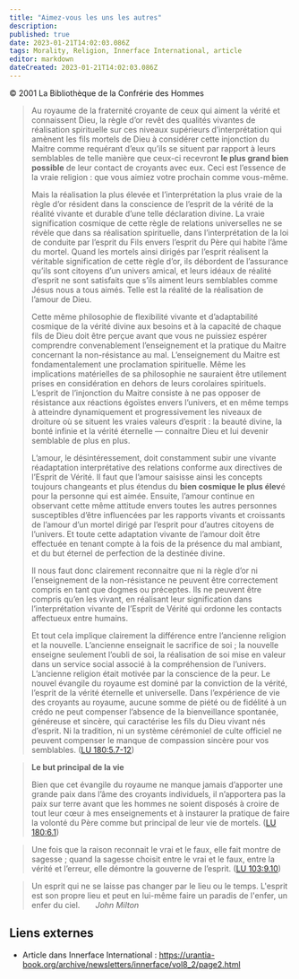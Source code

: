 ```yaml
---
title: "Aimez-vous les uns les autres"
description:
published: true
date: 2023-01-21T14:02:03.086Z
tags: Morality, Religion, Innerface International, article
editor: markdown
dateCreated: 2023-01-21T14:02:03.086Z
---
```


<p class="v-card v-sheet theme--light gray lighten-3 px-2">© 2001 La Bibliothèque de la Confrérie des Hommes</p>


> Au royaume de la fraternité croyante de ceux qui aiment la vérité et connaissent Dieu, la règle d’or revêt des qualités vivantes de réalisation spirituelle sur ces niveaux supérieurs d’interprétation qui amènent les fils mortels de Dieu à considérer cette injonction du Maitre comme requérant d’eux qu’ils se situent par rapport à leurs semblables de telle manière que ceux-ci recevront **le plus grand bien possible** de leur contact de croyants avec eux. Ceci est l’essence de la vraie religion : que vous aimiez votre prochain comme vous-même.
> 
> Mais la réalisation la plus élevée et l’interprétation la plus vraie de la règle d’or résident dans la conscience de l’esprit de la vérité de la réalité vivante et durable d’une telle déclaration divine. La vraie signification cosmique de cette règle de relations universelles ne se révèle que dans sa réalisation spirituelle, dans l’interprétation de la loi de conduite par l’esprit du Fils envers l’esprit du Père qui habite l’âme du mortel. Quand les mortels ainsi dirigés par l’esprit réalisent la véritable signification de cette règle d’or, ils débordent de l’assurance qu’ils sont citoyens d’un univers amical, et leurs idéaux de réalité d’esprit ne sont satisfaits que s’ils aiment leurs semblables comme Jésus nous a tous aimés. Telle est la réalité de la réalisation de l’amour de Dieu.
> 
> Cette même philosophie de flexibilité vivante et d’adaptabilité cosmique de la vérité divine aux besoins et à la capacité de chaque fils de Dieu doit être perçue avant que vous ne puissiez espérer comprendre convenablement l’enseignement et la pratique du Maitre concernant la non-résistance au mal. L’enseignement du Maitre est fondamentalement une proclamation spirituelle. Même les implications matérielles de sa philosophie ne sauraient être utilement prises en considération en dehors de leurs corolaires spirituels. L’esprit de l’injonction du Maitre consiste à ne pas opposer de résistance aux réactions égoïstes envers l’univers, et en même temps à atteindre dynamiquement et progressivement les niveaux de droiture où se situent les vraies valeurs d’esprit : la beauté divine, la bonté infinie et la vérité éternelle — connaitre Dieu et lui devenir semblable de plus en plus.
> 
> L’amour, le désintéressement, doit constamment subir une vivante réadaptation interprétative des relations conforme aux directives de l’Esprit de Vérité. Il faut que l’amour saisisse ainsi les concepts toujours changeants et plus étendus du **bien cosmique le plus élev**é pour la personne qui est aimée. Ensuite, l’amour continue en observant cette même attitude envers toutes les autres personnes susceptibles d’être influencées par les rapports vivants et croissants de l’amour d’un mortel dirigé par l’esprit pour d’autres citoyens de l’univers. Et toute cette adaptation vivante de l’amour doit être effectuée en tenant compte à la fois de la présence du mal ambiant, et du but éternel de perfection de la destinée divine.
> 
> Il nous faut donc clairement reconnaitre que ni la règle d’or ni l’enseignement de la non-résistance ne peuvent être correctement compris en tant que dogmes ou préceptes. Ils ne peuvent être compris qu’en les vivant, en réalisant leur signification dans l’interprétation vivante de l’Esprit de Vérité qui ordonne les contacts affectueux entre humains.
> 
> Et tout cela implique clairement la différence entre l’ancienne religion et la nouvelle. L’ancienne enseignait le sacrifice de soi ; la nouvelle enseigne seulement l’oubli de soi, la réalisation de soi mise en valeur dans un service social associé à la compréhension de l’univers. L’ancienne religion était motivée par la conscience de la peur. Le nouvel évangile du royaume est dominé par la conviction de la vérité, l’esprit de la vérité éternelle et universelle. Dans l’expérience de vie des croyants au royaume, aucune somme de piété ou de fidélité à un crédo ne peut compenser l’absence de la bienveillance spontanée, généreuse et sincère, qui caractérise les fils du Dieu vivant nés d’esprit. Ni la tradition, ni un système cérémoniel de culte officiel ne peuvent compenser le manque de compassion sincère pour vos semblables. (<a id="a23_836"></a>[LU 180:5.7-12](/fr/The_Urantia_Book/180#p5_7))

> **Le but principal de la vie**
> 
> Bien que cet évangile du royaume ne manque jamais d’apporter une grande paix dans l’âme des croyants individuels, il n’apportera pas la paix sur terre avant que les hommes ne soient disposés à croire de tout leur cœur à mes enseignements et à instaurer la pratique de faire la volonté du Père comme but principal de leur vie de mortels. (<a id="a27_340"></a>[LU 180:6.1](/fr/The_Urantia_Book/180#p6_1))

> Une fois que la raison reconnait le vrai et le faux, elle fait montre de sagesse ; quand la sagesse choisit entre le vrai et le faux, entre la vérité et l’erreur, elle démontre la gouverne de l’esprit. (<a id="a29_205"></a>[LU 103:9.10](/fr/The_Urantia_Book/103#p9_10))

> Un esprit qui ne se laisse pas changer par le lieu ou le temps. L'esprit est son propre lieu et peut en lui-même faire un paradis de l'enfer, un enfer du ciel.
> &nbsp; &nbsp; &nbsp; _John Milton_

## Liens externes

* Article dans Innerface International : https://urantia-book.org/archive/newsletters/innerface/vol8_2/page2.html

